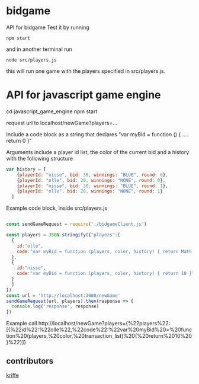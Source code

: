 
# bidgame
API for bidgame
Test it by running 
```
npm start
``` 
and in another terminal run 
```
node src/players.js
```
this will run one game with the players specified in src/players.js.

# API for javascript game engine

cd javascript_game_engine
npm start

request url to localhost/newGame?players=...

Include a code block as a string that declares "var myBid = function () { .... return 0 }" 



Arguments include a player id list, the color of the current bid and a history with the following structure
```js
var history = [
    {playerId: "nisse", bid: 30, winnings: "BLUE", round: 0},
    {playerId: "olle", bid: 20, winnings: "NONE", round: 0},
    {playerId: "nisse", bid: 30, winnings: "BLUE", round: 1},
    {playerId: "olle", bid: 20, winnings: "NONE", round: 1}
  ]
```

Example code block, inside src/players.js
```js

const sendGameRequest = require('./bidgameClient.js')

const players = JSON.stringify({"players":[
  {
    id:"olle",
    code:"var myBid = function (players, color, history) { return Math.random() }"
  },
  {
    id:"nisse",
    code:"var myBid = function (players, color, history) { return 10 }"
  }
  ]
})
const url = 'http://localhost:3000/newGame'
sendGameRequest(url, players).then(response => {
  console.log('response', response)
})

```

Example call
http://localhost/newGame?players={%22players%22:[{%22id%22:%22olle%22,%22code%22:%22var%20myBid%20=%20function%20(players,%20color,%20transaction_list)%20{%20return%2010%20}%22}]}


## contributors
[kriffe](https://github.com/kriffe)
